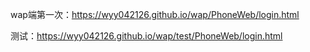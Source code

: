 wap端第一次：https://wyy042126.github.io/wap/PhoneWeb/login.html


测试：https://wyy042126.github.io/wap/test/PhoneWeb/login.html
